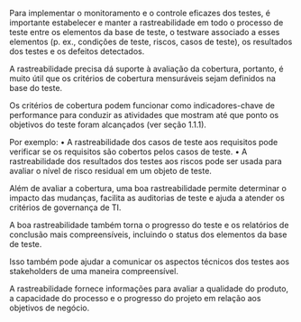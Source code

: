 Para implementar o monitoramento e o controle eficazes dos testes, é importante estabelecer e manter a rastreabilidade em todo o processo de teste
    entre os elementos da base de teste, o testware associado a esses elementos (p. ex., condições de teste, riscos, casos de teste), os resultados
    dos testes e os defeitos detectados.

A rastreabilidade precisa dá suporte à avaliação da cobertura, portanto, é muito útil que os critérios de cobertura mensuráveis sejam definidos na base do teste.

Os critérios de cobertura podem funcionar como indicadores-chave de performance para conduzir as atividades que mostram até que ponto os objetivos do teste foram alcançados (ver seção 1.1.1). 

Por exemplo:
    • A rastreabilidade dos casos de teste aos requisitos pode verificar se os requisitos são cobertos pelos casos de teste.
    • A rastreabilidade dos resultados dos testes aos riscos pode ser usada para avaliar o nível de risco residual em um objeto de teste.

Além de avaliar a cobertura, uma boa rastreabilidade permite determinar o impacto das mudanças, facilita as auditorias de teste e ajuda a atender os    critérios de governança de TI.

A boa rastreabilidade também torna o progresso do teste e os relatórios de conclusão mais compreensíveis, incluindo o status dos elementos da base de teste.

Isso também pode ajudar a comunicar os aspectos técnicos dos testes aos stakeholders de uma maneira compreensível.

A rastreabilidade fornece informações para avaliar a qualidade do produto, a capacidade do processo e o progresso do projeto em relação aos objetivos de negócio.